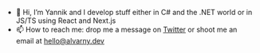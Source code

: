 - 👋 Hi, I’m Yannik and I develop stuff either in C# and the .NET world or in JS/TS using React and Next.js
- 📫 How to reach me: drop me a message on [Twitter](https://twitter.com/alvarnydev) or shoot me an email at [hello@alvarny.dev](mailto:hello@alvarny.dev)
